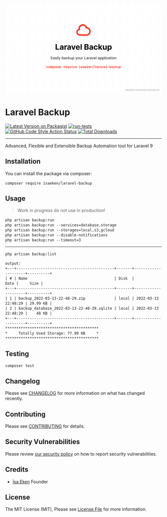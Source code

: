 ![Laravel Backup](./art/banner.png)

# Laravel Backup

[![Latest Version on Packagist](https://img.shields.io/packagist/v/isaeken/laravel-backup.svg?style=flat-square)](https://packagist.org/packages/isaeken/laravel-backup)
[![run-tests](https://github.com/isaeken/laravel-backup/actions/workflows/run-tests.yml/badge.svg)](https://github.com/isaeken/laravel-backup/actions/workflows/run-tests.yml)
[![GitHub Code Style Action Status](https://img.shields.io/github/workflow/status/isaeken/laravel-backup/Check%20&%20fix%20styling/master?label=code%20style)](https://github.com/isaeken/laravel-backup/actions?query=workflow%3A"Check+%26+fix+styling"+branch%3Amaster)
[![Total Downloads](https://img.shields.io/packagist/dt/isaeken/laravel-backup.svg?style=flat-square)](https://packagist.org/packages/isaeken/laravel-backup)

---

Advanced, Flexible and Extensible Backup Automation tool for Laravel 9

## Installation

You can install the package via composer:

```shell
composer require isaeken/laravel-backup
```

## Usage

> Work in progress do not use in production!

```shell
php artisan backup:run
php artisan backup:run --services=database,storage
php artisan backup:run --storages=local,s3,gcloud
php artisan backup:run --disable-notifications
php artisan backup:run --timeout=3
```

---

```shell
php artisan backup:list
```

```shell
output:
+---+--------------------------------------------+-------+---------------------+----------+
| # | Name                                       | Disk  |                Date |     Size |
+---+--------------------------------------------+-------+---------------------+----------+
| 1 | backup_2022-03-13-22-48-29.zip             | local | 2022-03-13 22:48:29 | 29.99 KB |
| 2 | backup_database_2022-03-13-22-48-29.sqlite | local | 2022-03-13 22:48:29 |    48 KB |
+---+--------------------------------------------+-------+---------------------+----------+
******************************************
*     Totally Used Storage: 77.99 KB     *
******************************************
```

## Testing

```shell
composer test
```

## Changelog

Please see [CHANGELOG](CHANGELOG.md) for more information on what has changed recently.

## Contributing

Please see [CONTRIBUTING](.github/CONTRIBUTING.md) for details.

## Security Vulnerabilities

Please review [our security policy](../../security/policy) on how to report security vulnerabilities.

## Credits

- [İsa Eken](https://github.com/isaeken) Founder

## License

The MIT License (MIT), Please see [License File](LICENSE.md) for more information.
